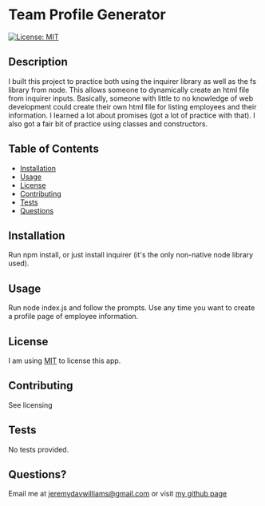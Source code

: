  
# Team Profile Generator
[![License: MIT](https://img.shields.io/badge/License-MIT-yellow.svg)](https://opensource.org/licenses/MIT)
## Description
I built this project to practice both using the inquirer library as well as the fs library from node.
This allows someone to dynamically create an html file from inquirer inputs. Basically, someone with little to no knowledge of web development could create their own html file for listing employees and their information.
I learned a lot about promises (got a lot of practice with that). I also got a fair bit of practice using classes and constructors. 
## Table of Contents
- [Installation](#installation)
- [Usage](#usage)
- [License](#license)
- [Contributing](#contributing)
- [Tests](#tests)
- [Questions](#questions)
## Installation
Run npm install, or just install inquirer (it's the only non-native node library used).
## Usage
Run node index.js and follow the prompts. Use any time you want to create a profile page of employee information.
## License
I am using [MIT](https://opensource.org/licenses/MIT) to license this app.
## Contributing
See licensing
## Tests
No tests provided.
## Questions?
Email me at jeremydavwilliams@gmail.com or visit [my github page](github.com/wijeremy)
  